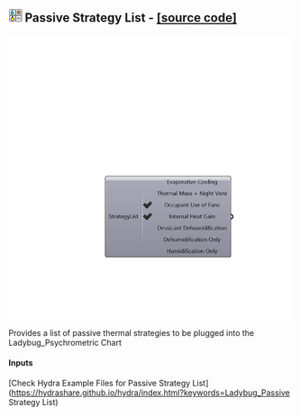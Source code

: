 ## ![](../../images/icons/Passive_Strategy_List.png) Passive Strategy List - [[source code]](https://github.com/mostaphaRoudsari/ladybug/tree/master/src/Ladybug_Passive%20Strategy%20List.py)

![](../../images/components/Passive_Strategy_List.png)

Provides a list of passive thermal strategies to be plugged into the Ladybug_Psychrometric Chart

#### Inputs


[Check Hydra Example Files for Passive Strategy List](https://hydrashare.github.io/hydra/index.html?keywords=Ladybug_Passive Strategy List)